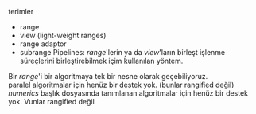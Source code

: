 terimler

+ range
+ view (light-weight ranges)
+ range adaptor
+ subrange
Pipelines: _range_'lerin ya da _view_'ların birleşt işlenme süreçlerini birleştirebilmek içim kullanılan yöntem.

Bir _range_'i bir algoritmaya tek bir nesne olarak geçebiliyoruz.<br>
paralel algoritmalar için henüz bir destek yok. (bunlar rangified değil) <br>
_numerics_ başlık dosyasında tanımlanan algoritmalar için henüz bir destek yok. Vunlar rangified değil<br> 
